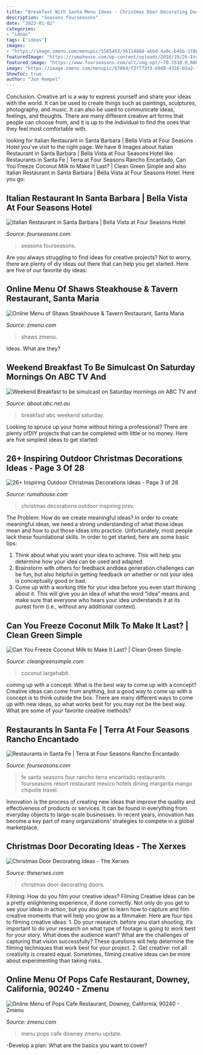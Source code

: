 ```yaml
---
title: "Breakfast With Santa Menu Ideas - Christmas Door Decorating Doors"
description: "Seasons fourseasons"
date: "2023-01-02"
categories:
- "ideas"
tags: ["ideas"]
images:
- "https://image.zmenu.com/menupic/5565453/36114888-a6bd-4a9c-b4bb-1f88c7a20aad.jpg"
featuredImage: "https://rumahouse.com/wp-content/uploads/2018/10/26-Inspiring-Outdoor-Christmas-Decorations-Ideas-3.jpg"
featured_image: "https://www.fourseasons.com/alt/img-opt/~70.1530.0,0000-161,9892-3000,0000-1687,5000/publish/content/dam/fourseasons/images/web/SAB/SAB_979_original.jpg"
image: "https://image.zmenu.com/menupic/67864/f2f773f3-69d8-4316-b5a2-fe064245a156.jpg"
ShowToc: true
author: "Jon Rempel"
---
```



Conclusion.
Creative art is a way to express yourself and share your ideas with the world. It can be used to create things such as paintings, sculptures, photography, and music. It can also be used to communicate ideas, feelings, and thoughts. There are many different creative art forms that people can choose from, and it is up to the individual to find the ones that they feel most comfortable with.

	

		
looking for Italian Restaurant in Santa Barbara | Bella Vista at Four Seasons Hotel you've visit to the right page. We have 8 Images about Italian Restaurant in Santa Barbara | Bella Vista at Four Seasons Hotel like Restaurants in Santa Fe | Terra at Four Seasons Rancho Encantado, Can You Freeze Coconut Milk to Make It Last? | Clean Green Simple and also Italian Restaurant in Santa Barbara | Bella Vista at Four Seasons Hotel. Here you go:
		
    
## Italian Restaurant In Santa Barbara | Bella Vista At Four Seasons Hotel

<img loading=lazy src="https://www.fourseasons.com/alt/img-opt/~70.1530.0,0000-161,9892-3000,0000-1687,5000/publish/content/dam/fourseasons/images/web/SAB/SAB_979_original.jpg" onerror="this.onerror=null;this.src='https://tse4.mm.bing.net/th?id=OIP.K4Uxll9Vlh9OKZyMVdr-twHaEK&amp;pid=15.1';" alt="Italian Restaurant in Santa Barbara | Bella Vista at Four Seasons Hotel">

_Source: fourseasons.com_

>seasons fourseasons. 

	

Are you always struggling to find ideas for creative projects? Not to worry, there are plenty of diy ideas out there that can help you get started. Here are five of our favorite diy ideas: 

    
## Online Menu Of Shaws Steakhouse &amp; Tavern Restaurant, Santa Maria

<img loading=lazy src="https://image.zmenu.com/menupic/5565453/36114888-a6bd-4a9c-b4bb-1f88c7a20aad.jpg" onerror="this.onerror=null;this.src='https://tse2.mm.bing.net/th?id=OIP.EIxp2U8cctbo0ycgzj3OXQHaJ4&amp;pid=15.1';" alt="Online Menu of Shaws Steakhouse &amp; Tavern Restaurant, Santa Maria">

_Source: zmenu.com_

>shaws zmenu. 

	

Ideas. What are they?

    
## Weekend Breakfast To Be Simulcast On Saturday Mornings On ABC TV And

<img loading=lazy src="http://about.abc.net.au/wp-content/uploads/2020/03/Weekend-Breakfast-500x375.jpg" onerror="this.onerror=null;this.src='https://tse3.mm.bing.net/th?id=OIP.SpOKUoIf_Mh_P4_r_3pMjAHaFj&amp;pid=15.1';" alt="Weekend Breakfast to be simulcast on Saturday mornings on ABC TV and">

_Source: about.abc.net.au_

>breakfast abc weekend saturday. 

	

Looking to spruce up your home without hiring a professional? There are plenty ofDIY projects that can be completed with little or no money. Here are five simplest ideas to get started: 

    
## 26+ Inspiring Outdoor Christmas Decorations Ideas - Page 3 Of 28

<img loading=lazy src="https://rumahouse.com/wp-content/uploads/2018/10/26-Inspiring-Outdoor-Christmas-Decorations-Ideas-3.jpg" onerror="this.onerror=null;this.src='https://tse2.mm.bing.net/th?id=OIP.qe9v31Ee75Ms0TcArQE69wHaN3&amp;pid=15.1';" alt="26+ Inspiring Outdoor Christmas Decorations Ideas - Page 3 of 28">

_Source: rumahouse.com_

>christmas decorations outdoor inspiring prev. 

	

The Problem: How do we create meaningful ideas?
In order to create meaningful ideas, we need a strong understanding of what those ideas mean and how to put those ideas into practice. Unfortunately, most people lack these foundational skills. In order to get started, here are some basic tips: 
1. Think about what you want your idea to achieve. This will help you determine how your idea can be used and adapted. 
2. Brainstorm with others for feedback andIdea generation challenges can be fun, but also helpful in getting feedback on whether or not your idea is conceptually good or bad. 
3. Come up with a working title for your idea before you even start thinking about it. This will give you an idea of what the word “idea” means and make sure that everyone who hears your idea understands it at its purest form (i.e., without any additional context).

    
## Can You Freeze Coconut Milk To Make It Last? | Clean Green Simple

<img loading=lazy src="https://cleangreensimple.com/wp-content/uploads/coconut-milk.jpg" onerror="this.onerror=null;this.src='https://tse2.mm.bing.net/th?id=OIP.yHwpsTGYPADjdC4UquZJ4wHaE6&amp;pid=15.1';" alt="Can You Freeze Coconut Milk to Make It Last? | Clean Green Simple">

_Source: cleangreensimple.com_

>coconut largehabit. 

	

coming up with a concept: What is the best way to come up with a concept?
Creative ideas can come from anything, but a good way to come up with a concept is to think outside the box. There are many different ways to come up with new ideas, so what works best for you may not be the best way. What are some of your favorite creative methods?

    
## Restaurants In Santa Fe | Terra At Four Seasons Rancho Encantado

<img loading=lazy src="https://www.fourseasons.com/alt/img-opt/~70.1530.0,0000-50,2500-3000,0000-1687,5000/publish/content/dam/fourseasons/images/web/SSF/SSF_236_original.jpg" onerror="this.onerror=null;this.src='https://tse3.mm.bing.net/th?id=OIP.nAf82IpeaTVxTZaC3zW1SgHaEK&amp;pid=15.1';" alt="Restaurants in Santa Fe | Terra at Four Seasons Rancho Encantado">

_Source: fourseasons.com_

>fe santa seasons four rancho terra encantado restaurants fourseasons resort restaurant mexico hotels dining margarita mango chipotle travel. 

	

Innovation is the process of creating new ideas that improve the quality and effectiveness of products or services. It can be found in everything from everyday objects to large-scale businesses. In recent years, innovation has become a key part of many organizations’ strategies to compete in a global marketplace.

    
## Christmas Door Decorating Ideas - The Xerxes

<img loading=lazy src="http://www.thexerxes.com/wp-content/uploads/2015/11/412.jpg" onerror="this.onerror=null;this.src='https://tse3.mm.bing.net/th?id=OIP.2_aGmihiA-FCRxlYqcuOswHaLH&amp;pid=15.1';" alt="Christmas Door Decorating Ideas - The Xerxes">

_Source: thexerxes.com_

>christmas door decorating doors. 

	

Filming: How do you film your creative ideas?
Filming Creative Ideas can be a pretty enlightening experience, if done correctly. Not only do you get to see your ideas in action, but you also get to learn how to capture and film creative moments that will help you grow as a filmmaker. Here are four tips to filming creative ideas: 1. Do your research: before you start shooting, it’s important to do your research on what type of footage is going to work best for your story. What does the audience want? What are the challenges of capturing that vision successfully? These questions will help determine the filming techniques that work best for your project. 2. Get creative: not all creativity is created equal. Sometimes, filming creative ideas can be more about experimenting than taking risks.

    
## Online Menu Of Pops Cafe Restaurant, Downey, California, 90240 - Zmenu

<img loading=lazy src="https://image.zmenu.com/menupic/67864/f2f773f3-69d8-4316-b5a2-fe064245a156.jpg" onerror="this.onerror=null;this.src='https://tse1.mm.bing.net/th?id=OIP.fcbj8_mBYuEyC7Re2TtHxAHaJ4&amp;pid=15.1';" alt="Online Menu of Pops Cafe Restaurant, Downey, California, 90240 - Zmenu">

_Source: zmenu.com_

>menu pops cafe downey zmenu update. 

	

-Develop a plan: What are the basics you want to cover?

